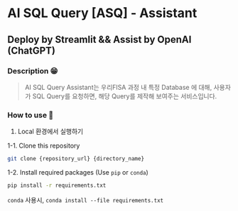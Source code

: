 # AI SQL Query **[ASQ]**  - Assistant

## Deploy by Streamlit && Assist by OpenAI (ChatGPT)

### Description 😁

> AI SQL Query Assistant는 우리FISA 과정 내 특정 Database 에 대해, 
> 사용자가 SQL Query를 요청하면, 
> 해당 Query를 제작해 보여주는 서비스입니다.

### How to use 🤔

1. Local 환경에서 실행하기

  1-1. Clone this repository

  ```bash
  git clone {repository_url} {directory_name}
  ```

  1-2. Install required packages (Use `pip` or `conda`)

  ```bash
  pip install -r requirements.txt
  ```
  `conda` 사용시, `conda install --file requirements.txt`


